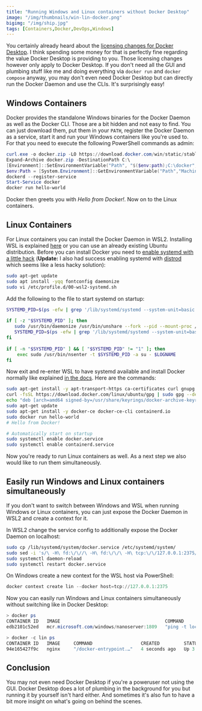 ```yaml
---
title: "Running Windows and Linux containers without Docker Desktop"
image: "/img/thumbnails/win-lin-docker.png"
bigimg: "/img/ship.jpg"
tags: [Containers,Docker,DevOps,Windows]
---
```


You certainly already heard about the [licensing changes for Docker Desktop](https://www.docker.com/blog/updating-product-subscriptions/). I think spending some money for that is perfectly fine regarding the value Docker Desktop is providing to you. Those licensing changes however only apply to Docker Desktop. If you don't need all the GUI and plumbing stuff like me and doing everything via `docker run` and `docker compose` anyway, you may don't even need Docker Desktop but can directly run the Docker Daemon and use the CLIs. It's surprisingly easy!

## Windows Containers

Docker provides the standalone Windows binaries for the Docker Daemon as well as the Docker CLI. Those are a bit hidden and not easy to find. You can just download them, put them in your `PATH`, register the Docker Daemon as a service, start it and run your Windows containers like you're used to. For that you need to execute the following PowerShell commands as admin:
```powershell
curl.exe -o docker.zip -LO https://download.docker.com/win/static/stable/x86_64/docker-20.10.8.zip 
Expand-Archive docker.zip -DestinationPath C:\
[Environment]::SetEnvironmentVariable("Path", "$($env:path);C:\docker", [System.EnvironmentVariableTarget]::Machine)
$env:Path = [System.Environment]::GetEnvironmentVariable("Path","Machine")
dockerd --register-service
Start-Service docker
docker run hello-world
```

Docker then greets you with *Hello from Docker!*. Now on to the Linux containers.

## Linux Containers

For Linux containers you can install the Docker Daemon in WSL2. Installing WSL is explained [here](https://docs.microsoft.com/en-us/windows/wsl/install) or you can use an already existing Ubuntu distribution. Before you can install Docker you need to [enable systemd with a little hack](https://forum.snapcraft.io/t/running-snaps-on-wsl2-insiders-only-for-now/13033) (**Update:** I also had success enabling systemd with [distrod](https://github.com/nullpo-head/wsl-distrod) which seems like a less hacky solution):
```bash
sudo apt-get update
sudo apt install -yqq fontconfig daemonize
sudo vi /etc/profile.d/00-wsl2-systemd.sh
```

Add the following to the file to start systemd on startup:
```bash
SYSTEMD_PID=$(ps -efw | grep '/lib/systemd/systemd --system-unit=basic.target$' | grep -v unshare | awk '{print $2}')
 
if [ -z "$SYSTEMD_PID" ]; then
   sudo /usr/bin/daemonize /usr/bin/unshare --fork --pid --mount-proc /lib/systemd/systemd --system-unit=basic.target
   SYSTEMD_PID=$(ps -efw | grep '/lib/systemd/systemd --system-unit=basic.target$' | grep -v unshare | awk '{print $2}')
fi
 
if [ -n "$SYSTEMD_PID" ] && [ "$SYSTEMD_PID" != "1" ]; then
    exec sudo /usr/bin/nsenter -t $SYSTEMD_PID -a su - $LOGNAME
fi
```

Now exit and re-enter WSL to have systemd available and install Docker normally like explained [in the docs](https://docs.docker.com/engine/install/ubuntu/#install-using-the-repository). Here are the commands: 

```bash
sudo apt-get install -y apt-transport-https ca-certificates curl gnupg lsb-release
curl -fsSL https://download.docker.com/linux/ubuntu/gpg | sudo gpg --dearmor -o /usr/share/keyrings/docker-archive-keyring.gpg
echo "deb [arch=amd64 signed-by=/usr/share/keyrings/docker-archive-keyring.gpg] https://download.docker.com/linux/ubuntu $(lsb_release -cs) stable" | sudo tee /etc/apt/sources.list.d/docker.list > /dev/null
sudo apt-get update
sudo apt-get install -y docker-ce docker-ce-cli containerd.io
sudo docker run hello-world
# Hello from Docker!

# Automatically start on startup
sudo systemctl enable docker.service
sudo systemctl enable containerd.service
```

Now you're ready to run Linux containers as well. As a next step we also would like to run them simultaneously.

## Easily run Windows and Linux containers simultaneously

If you don't want to switch between Windows and WSL when running Windows or Linux containers, you can just expose the Docker Daemon in WSL2 and create a context for it.

In WSL2 change the service config to additionally expose the Docker Daemon on localhost:
```bash
sudo cp /lib/systemd/system/docker.service /etc/systemd/system/
sudo sed -i 's/\ -H\ fd:\/\//\ -H\ fd:\/\/\ -H\ tcp:\/\/127.0.0.1:2375/g' /etc/systemd/system/docker.service
sudo systemctl daemon-reload
sudo systemctl restart docker.service
```

On Windows create a new context for the WSL host via PowerShell:
```powershell
docker context create lin --docker host=tcp://127.0.0.1:2375
```

Now you can easily run Windows and Linux containers simultaneously without switching like in Docker Desktop:
```powershell
> docker ps
CONTAINER ID   IMAGE                                       COMMAND               CREATED         STATUS        PORTS     NAMES
edb2101c52ed   mcr.microsoft.com/windows/nanoserver:1809   "ping -t localhost"   2 seconds ago   Up 1 second             wincontainer

> docker -c lin ps
CONTAINER ID   IMAGE     COMMAND                  CREATED         STATUS         PORTS     NAMES
94e165427f9c   nginx     "/docker-entrypoint.…"   4 seconds ago   Up 3 seconds   80/tcp    lincontainer  
```

## Conclusion

You may not even need Docker Desktop if you're a poweruser not using the GUI. Docker Desktop does a lot of plumbing in the background for you but running it by yourself isn't hard either. And sometimes it's also fun to have a bit more insight on what's going on behind the scenes.
